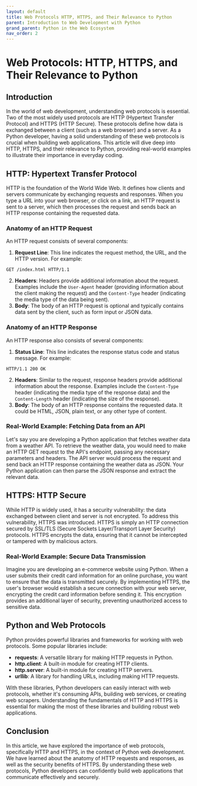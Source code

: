 ```yaml
---
layout: default
title: Web Protocols HTTP, HTTPS, and Their Relevance to Python
parent: Introduction to Web Development with Python
grand_parent: Python in the Web Ecosystem
nav_order: 2
---
```

# Web Protocols: HTTP, HTTPS, and Their Relevance to Python

## Introduction

In the world of web development, understanding web protocols is essential. Two of the most widely used protocols are HTTP (Hypertext Transfer Protocol) and HTTPS (HTTP Secure). These protocols define how data is exchanged between a client (such as a web browser) and a server. As a Python developer, having a solid understanding of these web protocols is crucial when building web applications. This article will dive deep into HTTP, HTTPS, and their relevance to Python, providing real-world examples to illustrate their importance in everyday coding.

## HTTP: Hypertext Transfer Protocol

HTTP is the foundation of the World Wide Web. It defines how clients and servers communicate by exchanging requests and responses. When you type a URL into your web browser, or click on a link, an HTTP request is sent to a server, which then processes the request and sends back an HTTP response containing the requested data.

### Anatomy of an HTTP Request

An HTTP request consists of several components:

1. **Request Line**: This line indicates the request method, the URL, and the HTTP version. For example:
```
GET /index.html HTTP/1.1
```
2. **Headers**: Headers provide additional information about the request. Examples include the `User-Agent` header (providing information about the client making the request) and the `Content-Type` header (indicating the media type of the data being sent).
3. **Body**: The body of an HTTP request is optional and typically contains data sent by the client, such as form input or JSON data.

### Anatomy of an HTTP Response

An HTTP response also consists of several components:

1. **Status Line**: This line indicates the response status code and status message. For example:
```
HTTP/1.1 200 OK
```
2. **Headers**: Similar to the request, response headers provide additional information about the response. Examples include the `Content-Type` header (indicating the media type of the response data) and the `Content-Length` header (indicating the size of the response).
3. **Body**: The body of an HTTP response contains the requested data. It could be HTML, JSON, plain text, or any other type of content.

### Real-World Example: Fetching Data from an API

Let's say you are developing a Python application that fetches weather data from a weather API. To retrieve the weather data, you would need to make an HTTP GET request to the API's endpoint, passing any necessary parameters and headers. The API server would process the request and send back an HTTP response containing the weather data as JSON. Your Python application can then parse the JSON response and extract the relevant data.

## HTTPS: HTTP Secure

While HTTP is widely used, it has a security vulnerability: the data exchanged between client and server is not encrypted. To address this vulnerability, HTTPS was introduced. HTTPS is simply an HTTP connection secured by SSL/TLS (Secure Sockets Layer/Transport Layer Security) protocols. HTTPS encrypts the data, ensuring that it cannot be intercepted or tampered with by malicious actors.

### Real-World Example: Secure Data Transmission

Imagine you are developing an e-commerce website using Python. When a user submits their credit card information for an online purchase, you want to ensure that the data is transmitted securely. By implementing HTTPS, the user's browser would establish a secure connection with your web server, encrypting the credit card information before sending it. This encryption provides an additional layer of security, preventing unauthorized access to sensitive data.

## Python and Web Protocols

Python provides powerful libraries and frameworks for working with web protocols. Some popular libraries include:

- **requests**: A versatile library for making HTTP requests in Python.
- **http.client**: A built-in module for creating HTTP clients.
- **http.server**: A built-in module for creating HTTP servers.
- **urllib**: A library for handling URLs, including making HTTP requests.

With these libraries, Python developers can easily interact with web protocols, whether it's consuming APIs, building web services, or creating web scrapers. Understanding the fundamentals of HTTP and HTTPS is essential for making the most of these libraries and building robust web applications.

## Conclusion

In this article, we have explored the importance of web protocols, specifically HTTP and HTTPS, in the context of Python web development. We have learned about the anatomy of HTTP requests and responses, as well as the security benefits of HTTPS. By understanding these web protocols, Python developers can confidently build web applications that communicate effectively and securely.